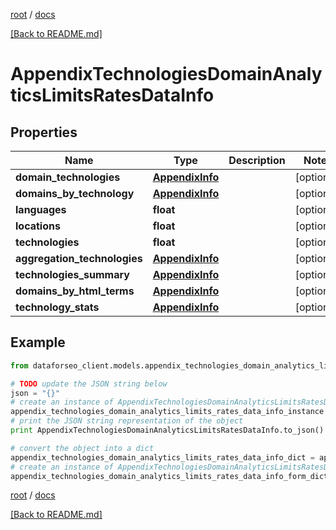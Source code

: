 [root](./../ "root") / [docs](./ "docs")

[[Back to README.md]](./../README.md "[Back to README.md]")

# AppendixTechnologiesDomainAnalyticsLimitsRatesDataInfo

## Properties

Name | Type | Description | Notes
------------ | ------------- | ------------- | -------------
**domain_technologies** | [**AppendixInfo**](AppendixInfo.md) |  | [optional]
**domains_by_technology** | [**AppendixInfo**](AppendixInfo.md) |  | [optional]
**languages** | **float** |  | [optional]
**locations** | **float** |  | [optional]
**technologies** | **float** |  | [optional]
**aggregation_technologies** | [**AppendixInfo**](AppendixInfo.md) |  | [optional]
**technologies_summary** | [**AppendixInfo**](AppendixInfo.md) |  | [optional]
**domains_by_html_terms** | [**AppendixInfo**](AppendixInfo.md) |  | [optional]
**technology_stats** | [**AppendixInfo**](AppendixInfo.md) |  | [optional]

## Example

```python
from dataforseo_client.models.appendix_technologies_domain_analytics_limits_rates_data_info import AppendixTechnologiesDomainAnalyticsLimitsRatesDataInfo

# TODO update the JSON string below
json = "{}"
# create an instance of AppendixTechnologiesDomainAnalyticsLimitsRatesDataInfo from a JSON string
appendix_technologies_domain_analytics_limits_rates_data_info_instance = AppendixTechnologiesDomainAnalyticsLimitsRatesDataInfo.from_json(json)
# print the JSON string representation of the object
print AppendixTechnologiesDomainAnalyticsLimitsRatesDataInfo.to_json()

# convert the object into a dict
appendix_technologies_domain_analytics_limits_rates_data_info_dict = appendix_technologies_domain_analytics_limits_rates_data_info_instance.to_dict()
# create an instance of AppendixTechnologiesDomainAnalyticsLimitsRatesDataInfo from a dict
appendix_technologies_domain_analytics_limits_rates_data_info_form_dict = appendix_technologies_domain_analytics_limits_rates_data_info.from_dict(appendix_technologies_domain_analytics_limits_rates_data_info_dict)
```

  

[root](./../ "root") / [docs](./ "docs")

[[Back to README.md]](./../README.md "[Back to README.md]")